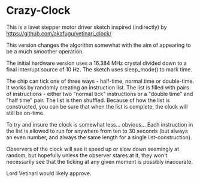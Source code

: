 Crazy-Clock
===========

This is a lavet stepper motor driver sketch inspired (indirectly) by https://github.com/akafugu/vetinari_clock/

This version changes the algorithm somewhat with the aim of appearing to be a much smoother operation.

The initial hardware version uses a 16.384 MHz crystal divided down to a final interrupt source of 10 Hz. The
sketch uses sleep_mode() to mark time.

The chip can tick one of three ways - half-time, normal time or double-time. It works by randomly creating an instruction list.
The list is filled with pairs of instructions - either two "normal tick" instructions or a "double time" and "half time" pair.
The list is then shuffled. Because of how the list is constructed, you can be sure that when the list is complete, the clock
will still be on-time.

To try and insure the clock is somewhat less... obvious... Each instruction in the list is allowed to run for anywhere from
ten to 30 seconds (but always an even number, and always the same length for a single list-construction).

Observers of the clock will see it speed up or slow down seemingly at random, but hopefully unless the observer stares at it,
they won't necessarily see that the ticking at any given moment is possibly inaccurate.

Lord Vetinari would likely approve.
